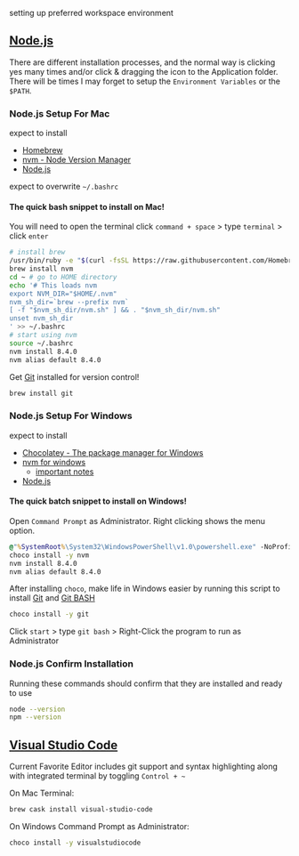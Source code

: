 setting up preferred workspace environment

## [Node.js](https://nodejs.org/)

There are different installation processes, and the normal way is clicking yes many times and/or click & dragging the icon to the Application folder. There will be times I may forget to setup the `Environment Variables` or the `$PATH`.

### Node.js Setup For Mac

expect to install

- [Homebrew](https://brew.sh/)
- [nvm - Node Version Manager](https://github.com/creationix/nvm)
- [Node.js](https://nodejs.org/)

expect to overwrite `~/.bashrc`

#### The quick bash snippet to install on Mac!

You will need to open the terminal
click `command + space` > type `terminal` > click `enter`

```sh
# install brew
/usr/bin/ruby -e "$(curl -fsSL https://raw.githubusercontent.com/Homebrew/install/master/install)"
brew install nvm
cd ~ # go to HOME directory
echo '# This loads nvm
export NVM_DIR="$HOME/.nvm"
nvm_sh_dir=`brew --prefix nvm`
[ -f "$nvm_sh_dir/nvm.sh" ] && . "$nvm_sh_dir/nvm.sh"
unset nvm_sh_dir
' >> ~/.bashrc
# start using nvm
source ~/.bashrc
nvm install 8.4.0
nvm alias default 8.4.0

```

Get [Git](https://git-scm.com/) installed for version control!
```sh
brew install git
```



### Node.js Setup For Windows

expect to install

- [Chocolatey - The package manager for Windows](https://chocolatey.org/)
- [nvm for windows](https://github.com/coreybutler/nvm-windows)
  - [important notes](https://github.com/creationix/nvm#important-notes)
- [Node.js](https://nodejs.org/)

#### The quick batch snippet to install on Windows!

Open `Command Prompt` as Administrator.
Right clicking shows the menu option.

```bat
@"%SystemRoot%\System32\WindowsPowerShell\v1.0\powershell.exe" -NoProfile -InputFormat None -ExecutionPolicy Bypass -Command "iex ((New-Object System.Net.WebClient).DownloadString('https://chocolatey.org/install.ps1'))" && SET "PATH=%PATH%;%ALLUSERSPROFILE%\chocolatey\bin"
choco install -y nvm
nvm install 8.4.0
nvm alias default 8.4.0

```

After installing `choco`, make life in Windows easier by running this script to install [Git](https://git-scm.com/) and [Git BASH](https://git-for-windows.github.io/)
```bat
choco install -y git
```
Click `start` > type `git bash` > Right-Click the program to run as Administrator

### Node.js Confirm Installation

Running these commands should confirm that they are installed and ready to use

```sh
node --version
npm --version

```

## [Visual Studio Code](https://code.visualstudio.com/)

Current Favorite Editor includes git support and syntax highlighting along with integrated terminal by toggling `Control + ~`

On Mac Terminal:
```sh
brew cask install visual-studio-code
```

On Windows Command Prompt as Administrator: 
```bat
choco install -y visualstudiocode
```

